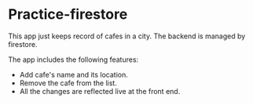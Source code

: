 # Practice-firestore
This app just keeps record of cafes in a city. The backend is managed by firestore.

The app includes the following features:
- Add cafe's name and its location.
- Remove the cafe from the list.
- All the changes are reflected live at the front end.

